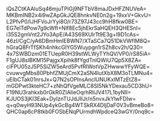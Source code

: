 iQsZCtKAAIuSq46mjuTPiGj9NFTbV8maJDxHFZNUVeA=
MKBmINB2x4i9wZApGkJQE8hnkvNE0n2g+19xxV+GkvU=
L2PfvP0/lJHFVoJrYyi8O/r73Z97J43cc9hH8fkw0BE=
EG7elTdPow7g9cWfI+Nlf8Ec5jhEkrSaHQEH3QHESnI=
i35S2gmVnt2JYo3ApE/A43S69XUlrTt9E3g+l9D1cAs=
46zI/CgC/yA6DBmHmIEBWN7/XTaSCa7Q51DkVWflM8Q=
hGraQ8FrTfSKh4nhkcGIYG5Wuypgn1rSZh8cv2h/Q30=
4x7SWBDzm01ETUepR0H39stWLWyTYhQV/VP0/rS85iA=
F1gUJ8sIBKM15PajgxXpihk8fYgdTnlQWiU7Qp5X8ZA=
ciFPU05zJ5P5SiZW5eArd5PvfRIWotVpZHwwwYFyWQE=
cvuwvgMbs80PbhfZMUjCmX2aSN4IutXbX8M3oTLMNu4=
uEIbCTak01nrsJx+Q7N2sOPInsAnclUNUKxlMTzEtZ8=
mGDPwt3kteHC7+zNhQfVgeMLC8Sl5NkYDexau5CD3hU=
F19NU3rahkxb0rGkR0ZIAIieOqrhRIiJV417L1byNII=
KJUOS3jKI3Eak+DyIznTUJdJIIJr/n5nvxJkYlwFDIw=
q+q0wyH93NUp4ykGcBg4WTSkRX4DljDaF0V3vBmeBo8=
QHC0ap6cP8tkb0FOSbENqPUrmdhWpdceQ3wGY/0nq9c=
